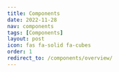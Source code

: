 ```yaml
---
title: Components
date: 2022-11-28
nav: components
tags: [Components]
layout: post
icon: fas fa-solid fa-cubes
order: 1
redirect_to: /components/overview/
---
```

